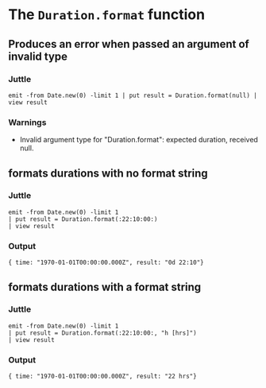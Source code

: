 The `Duration.format` function
==============================

Produces an error when passed an argument of invalid type
---------------------------------------------------------

### Juttle

    emit -from Date.new(0) -limit 1 | put result = Duration.format(null) | view result

### Warnings

  * Invalid argument type for "Duration.format": expected duration, received null.

formats durations with no format string
---------------------------------------------------------

### Juttle

    emit -from Date.new(0) -limit 1
    | put result = Duration.format(:22:10:00:)
    | view result

### Output

    { time: "1970-01-01T00:00:00.000Z", result: "0d 22:10"}

formats durations with a format string
---------------------------------------------------------

### Juttle

    emit -from Date.new(0) -limit 1
    | put result = Duration.format(:22:10:00:, "h [hrs]")
    | view result

### Output

    { time: "1970-01-01T00:00:00.000Z", result: "22 hrs"}
